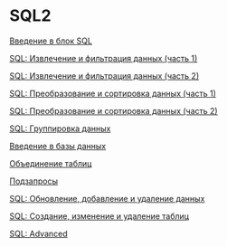 # SQL2

[Введение в блок SQL](SQL2%20450b15cd2d704f7bbf114860ed44a2bb/%D0%92%D0%B2%D0%B5%D0%B4%D0%B5%D0%BD%D0%B8%D0%B5%20%D0%B2%20%D0%B1%D0%BB%D0%BE%D0%BA%20SQL%20cf66f0768391438a968fe04c8314fe53.md)

[SQL: Извлечение и фильтрация данных (часть 1)](SQL2%20450b15cd2d704f7bbf114860ed44a2bb/SQL%20%D0%98%D0%B7%D0%B2%D0%BB%D0%B5%D1%87%D0%B5%D0%BD%D0%B8%D0%B5%20%D0%B8%20%D1%84%D0%B8%D0%BB%D1%8C%D1%82%D1%80%D0%B0%D1%86%D0%B8%D1%8F%20%D0%B4%D0%B0%D0%BD%D0%BD%D1%8B%D1%85%20(%D1%87%D0%B0%D1%81%D1%82%D1%8C%201)%2019a05d4450824215a9dbf1a504c8fe35.md)

[SQL: Извлечение и фильтрация данных (часть 2)](SQL2%20450b15cd2d704f7bbf114860ed44a2bb/SQL%20%D0%98%D0%B7%D0%B2%D0%BB%D0%B5%D1%87%D0%B5%D0%BD%D0%B8%D0%B5%20%D0%B8%20%D1%84%D0%B8%D0%BB%D1%8C%D1%82%D1%80%D0%B0%D1%86%D0%B8%D1%8F%20%D0%B4%D0%B0%D0%BD%D0%BD%D1%8B%D1%85%20(%D1%87%D0%B0%D1%81%D1%82%D1%8C%202)%20345b22b89936422fbf6e99cdb8119b2f.md)

[SQL: Преобразование и сортировка данных (часть 1)](SQL2%20450b15cd2d704f7bbf114860ed44a2bb/SQL%20%D0%9F%D1%80%D0%B5%D0%BE%D0%B1%D1%80%D0%B0%D0%B7%D0%BE%D0%B2%D0%B0%D0%BD%D0%B8%D0%B5%20%D0%B8%20%D1%81%D0%BE%D1%80%D1%82%D0%B8%D1%80%D0%BE%D0%B2%D0%BA%D0%B0%20%D0%B4%D0%B0%D0%BD%D0%BD%D1%8B%D1%85%20(%D1%87%D0%B0%D1%81%D1%82%D1%8C%201)%2095df1e8f3fac4437b4e427ce0600328a.md)

[SQL: Преобразование и сортировка данных (часть 2)](SQL2%20450b15cd2d704f7bbf114860ed44a2bb/SQL%20%D0%9F%D1%80%D0%B5%D0%BE%D0%B1%D1%80%D0%B0%D0%B7%D0%BE%D0%B2%D0%B0%D0%BD%D0%B8%D0%B5%20%D0%B8%20%D1%81%D0%BE%D1%80%D1%82%D0%B8%D1%80%D0%BE%D0%B2%D0%BA%D0%B0%20%D0%B4%D0%B0%D0%BD%D0%BD%D1%8B%D1%85%20(%D1%87%D0%B0%D1%81%D1%82%D1%8C%202)%20636eb51dcbae48109b632ae04759c35d.md)

[SQL: Группировка данных](SQL2%20450b15cd2d704f7bbf114860ed44a2bb/SQL%20%D0%93%D1%80%D1%83%D0%BF%D0%BF%D0%B8%D1%80%D0%BE%D0%B2%D0%BA%D0%B0%20%D0%B4%D0%B0%D0%BD%D0%BD%D1%8B%D1%85%20dd042a5e6e874fbd9c1c706869bf7c6c.md)

[Введение в базы данных](SQL2%20450b15cd2d704f7bbf114860ed44a2bb/%D0%92%D0%B2%D0%B5%D0%B4%D0%B5%D0%BD%D0%B8%D0%B5%20%D0%B2%20%D0%B1%D0%B0%D0%B7%D1%8B%20%D0%B4%D0%B0%D0%BD%D0%BD%D1%8B%D1%85%20a43ad35b438146cb86e59f8f00ce5fdc.md)

[Объединение таблиц](SQL2%20450b15cd2d704f7bbf114860ed44a2bb/%D0%9E%D0%B1%D1%8A%D0%B5%D0%B4%D0%B8%D0%BD%D0%B5%D0%BD%D0%B8%D0%B5%20%D1%82%D0%B0%D0%B1%D0%BB%D0%B8%D1%86%20946a64013e834b3e94da21df60c3070e.md)

[Подзапросы](SQL2%20450b15cd2d704f7bbf114860ed44a2bb/%D0%9F%D0%BE%D0%B4%D0%B7%D0%B0%D0%BF%D1%80%D0%BE%D1%81%D1%8B%20402af0169c7c40d08859d3e6e0bdcb3f.md)

[SQL: Обновление, добавление и удаление данных](SQL2%20450b15cd2d704f7bbf114860ed44a2bb/SQL%20%D0%9E%D0%B1%D0%BD%D0%BE%D0%B2%D0%BB%D0%B5%D0%BD%D0%B8%D0%B5,%20%D0%B4%D0%BE%D0%B1%D0%B0%D0%B2%D0%BB%D0%B5%D0%BD%D0%B8%D0%B5%20%D0%B8%20%D1%83%D0%B4%D0%B0%D0%BB%D0%B5%D0%BD%D0%B8%D0%B5%20%D0%B4%D0%B0%D0%BD%D0%BD%D1%8B%D1%85%20a07c20acc4c841dfa574b8f636021e4e.md)

[SQL: Создание, изменение и удаление таблиц](SQL2%20450b15cd2d704f7bbf114860ed44a2bb/SQL%20%D0%A1%D0%BE%D0%B7%D0%B4%D0%B0%D0%BD%D0%B8%D0%B5,%20%D0%B8%D0%B7%D0%BC%D0%B5%D0%BD%D0%B5%D0%BD%D0%B8%D0%B5%20%D0%B8%20%D1%83%D0%B4%D0%B0%D0%BB%D0%B5%D0%BD%D0%B8%D0%B5%20%D1%82%D0%B0%D0%B1%D0%BB%D0%B8%D1%86%2011035083a0f04169b59acd94cd449c5b.md)

[SQL: Advanced](SQL2%20450b15cd2d704f7bbf114860ed44a2bb/SQL%20Advanced%20b890695977504f2ba3c3443c6e327cab.md)